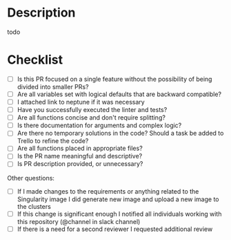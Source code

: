 # Description
todo

# Checklist
   - [ ] Is this PR focused on a single feature without the possibility of being divided into smaller PRs?
   - [ ] Are all variables set with logical defaults that are backward compatible?
   - [ ] I attached link to neptune if it was necessary
   - [ ] Have you successfully executed the linter and tests?
   - [ ] Are all functions concise and don't require splitting?
   - [ ] Is there documentation for arguments and complex logic?
   - [ ] Are there no temporary solutions in the code? Should a task be added to Trello to refine the code?
   - [ ] Are all functions placed in appropriate files?
   - [ ] Is the PR name meaningful and descriptive?
   - [ ] Is PR description provided, or unnecessary?
  
Other questions:
   - [ ] If I made changes to the requirements or anything related to the Singularity image I did generate new image and upload a new image to the clusters
   - [ ] If this change is significant enough I notified all individuals working with this repository (@channel in slack channel)
   - [ ] If there is a need for a second reviewer I requested additional review 